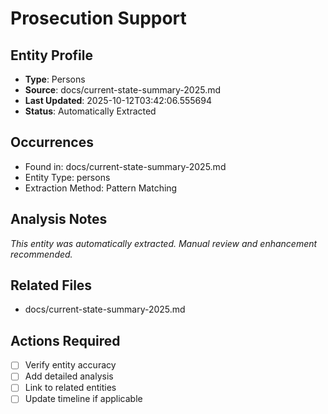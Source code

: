 # Prosecution Support

## Entity Profile
- **Type**: Persons
- **Source**: docs/current-state-summary-2025.md
- **Last Updated**: 2025-10-12T03:42:06.555694
- **Status**: Automatically Extracted

## Occurrences
- Found in: docs/current-state-summary-2025.md
- Entity Type: persons
- Extraction Method: Pattern Matching

## Analysis Notes
*This entity was automatically extracted. Manual review and enhancement recommended.*

## Related Files
- docs/current-state-summary-2025.md

## Actions Required
- [ ] Verify entity accuracy
- [ ] Add detailed analysis
- [ ] Link to related entities
- [ ] Update timeline if applicable
